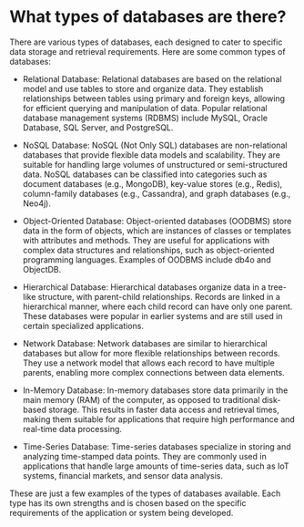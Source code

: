 # What types of databases are there?

There are various types of databases, each designed to cater to specific data storage and retrieval requirements. Here are some common types of databases:

- Relational Database: Relational databases are based on the relational model and use tables to store and organize data. They establish relationships between tables using primary and foreign keys, allowing for efficient querying and manipulation of data. Popular relational database management systems (RDBMS) include MySQL, Oracle Database, SQL Server, and PostgreSQL.

- NoSQL Database: NoSQL (Not Only SQL) databases are non-relational databases that provide flexible data models and scalability. They are suitable for handling large volumes of unstructured or semi-structured data. NoSQL databases can be classified into categories such as document databases (e.g., MongoDB), key-value stores (e.g., Redis), column-family databases (e.g., Cassandra), and graph databases (e.g., Neo4j).

- Object-Oriented Database: Object-oriented databases (OODBMS) store data in the form of objects, which are instances of classes or templates with attributes and methods. They are useful for applications with complex data structures and relationships, such as object-oriented programming languages. Examples of OODBMS include db4o and ObjectDB.

- Hierarchical Database: Hierarchical databases organize data in a tree-like structure, with parent-child relationships. Records are linked in a hierarchical manner, where each child record can have only one parent. These databases were popular in earlier systems and are still used in certain specialized applications.

- Network Database: Network databases are similar to hierarchical databases but allow for more flexible relationships between records. They use a network model that allows each record to have multiple parents, enabling more complex connections between data elements.

- In-Memory Database: In-memory databases store data primarily in the main memory (RAM) of the computer, as opposed to traditional disk-based storage. This results in faster data access and retrieval times, making them suitable for applications that require high performance and real-time data processing.

- Time-Series Database: Time-series databases specialize in storing and analyzing time-stamped data points. They are commonly used in applications that handle large amounts of time-series data, such as IoT systems, financial markets, and sensor data analysis.

These are just a few examples of the types of databases available. Each type has its own strengths and is chosen based on the specific requirements of the application or system being developed.
